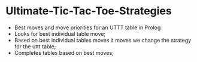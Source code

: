 # Ultimate-Tic-Tac-Toe-Strategies
- Best moves and move priorities for an UTTT table in Prolog
- Looks for best individual table move;
- Based on best individual tables moves it moves we change the strategy for the uttt table;
- Completes tables based on best moves;
